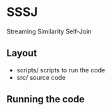 # SSSJ
Streaming Similarity Self-Join

## Layout
- scripts/	scripts to run the code
- src/		source code

## Running the code

